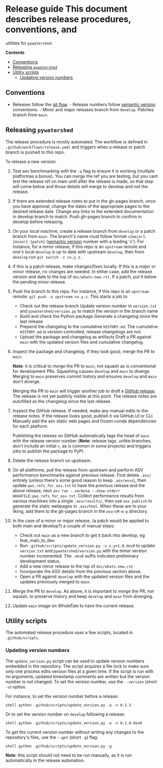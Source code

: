 # Release guide This document describes release procedures, conventions, and
utilities for `pywatershed`.

<!-- START doctoc generated TOC please keep comment here to allow auto update -->
<!-- DON'T EDIT THIS SECTION, INSTEAD RE-RUN doctoc TO UPDATE -->
**Contents**

- [Conventions](#conventions)
- [Releasing `pywatershed`](#releasing-pywatershed)
- [Utility scripts](#utility-scripts)
  - [Updating version numbers](#updating-version-numbers)

<!-- END doctoc generated TOC please keep comment here to allow auto update -->

## Conventions

- Releases follow the [git
  flow](https://nvie.com/posts/a-successful-git-branching-model/).  - Release
  numbers follow [semantic version](https://semver.org/) conventions.  - Minor
  and major releases branch from `develop`. Patches branch from `main`.

## Releasing `pywatershed`

The release procedure is mostly automated. The workflow is defined in
`.github/workflows/release.yaml` and triggers when a release or patch branch is
pushed to this repo.

To release a new version:

1. Test asv benchmarking with the `-q` flag to ensure it is working (multiple
   platformas a bonus). You can merge the ref you are testing, but you cant
   test the release ref on main until after the release is made, so that step
   will come below and those details will merge to develop and not the
   release.

1. If there are extended release notes to put in the gh-pages branch, once
   you have approval, change the dates of the appropriate pages to the
   desired release date. Change any links to the extended documentation in
   develop branch to match. Push gh-pages branch to confirm in develop before
   releasing.

1. On your local machine, create a release branch from `develop` or a patch
   branch from `main`.  The branch's name must follow format
   `v{major}.{minor}.{patch}` ([semantic version](https://semver.org/) number
   with a leading 'v'). For instance, for a minor release, if this repo is an
   `upstream` remote and one's local `develop` is up to date with upstream
   `develop`, then from `develop` run `git switch -c vx.y.z`.

1. If this is a patch release, make changes/fixes locally. If this is a major or
   minor release, no changes are needed. In either case, add the release version
   and date to the top of `doc/whats-new.rst`. If a patch, put it below the
   pending minor release.

1. Push the branch to this repo. For instance, if this repo is an `upstream`
   remote: `git push -u upstream vx.y.z`. This starts a job to:

    - Check out the release branch Update version number in `version.txt` and
      `pywatershed/version.py` to match the version in the branch name
    - Build and check the Python package Generate a changelog since the last
      release
    - Prepend the changelog to the cumulative `HISTORY.md`. The cumulative
      `HISTORY.md` is version-controlled, release changelogs are not.
    - Upload the package and changelog as artifacts Draft a PR against `main`
      with the updated version files and cumulative changelog.

1. Inspect the package and changelog. If they look good, merge the PR to `main`.

   **Note**: it is critical to *merge* the PR to `main`, not squash as is
   conventional for development PRs. Squashing causes `develop` and `main` to
   diverge. Merging to `main` preserves commit history and ensures `develop`
   and `main` don't diverge.

   Merging the PR to `main` will trigger another job to draft a [GitHub
   release](https://github.com/EC-USGS/pywatershed/releases). The release is
   not yet publicly visible at this point. The release notes are autofilled as
   the changelog since the last release.

1. Inspect the GitHub release. If needed, make any manual edits to the release
   notes. If the release looks good, publish it via GitHub UI or CLI. Manually
   add the asv static web pages and frozen conda dependencies for each platform.

   Publishing the release on GitHub automatically tags the head of `main` with
   the release version number (**Note**: release tags, unlike branches, don't
   include an initial `v`, as is common in some projects) and triggers jobs to
   publish the package to PyPI.

1. Delete the release branch on upstream.

1. On all platforms, pull the release from upstream and perform ASV performance
   benchmarks against previous release. First delete `.asv/` entirely (unless
   there's some good reason to keep `.asv/envs`), then update
   `pws_refs_for_asv.txt` to have the previous release and the above release,
   next `asv run --verbose --show-stderr HASHFILE:pws_refs_for_asv.txt`. Collect
   performance results from various machines into a single `.asv/results/`, then
   use `asv publish` to generate the static webpages in `.asv/html`. When these
   are to your liking, add them to the gh-pages branch in the `asv/vM-m-p`
   directory.

1. In the case of a minor or major release,  (a patch would be applied to both
   main and develop?) a couple of manual steps:
   - Check out `main` as a new branch to get it back into develop,
     eg feat_main_to_dev.
   - Run `.github/scripts/update_version.py -v x.y+1.0.dev0` to update
     `version.txt` and `pywatershed/version.py` with the minor version number
     incremented. The `.dev0` suffix indicates preliminary development status.
   - Add a new minor release to the top of `doc/whats-new.rst`
   - Incorporate the ASV details from the previous section above.
   - Open a PR against `develop` with the updated version files and the
     updates previously merged to `main`.

1. Merge the PR to `develop`. As above, it is important to *merge* the PR, not
   squash, to preserve history and keep `develop` and `main` from diverging.

1. Update `main` image on WholeTale to have the current release.


## Utility scripts

The automated release procedure uses a few scripts, located in
`.github/scripts`.

### Updating version numbers

The `update_version.py` script can be used to update version numbers embedded in
the repository. The script acquires a file lock to make sure only one process
edits version files at a given time. If the script is run with no arguments,
updated timestamp comments are written but the version number is not changed. To
set the version number, use the `--version` (short `-v`) option.

For instance, to set the version number before a release:

```shell python .github/scripts/update_version.py -a -v 0.1.3 ```

Or to set the version number on `develop` following a release:

```shell python .github/scripts/update_version.py -a -v 0.2.0.dev0 ```

To get the current version number without writing any changes to the
repository's files, use the `--get` (short `-g`) flag:

```shell python .github/scripts/update_version.py -g ```

**Note**: this script should not need to be run manually, as it is run automatically in the release automation.
